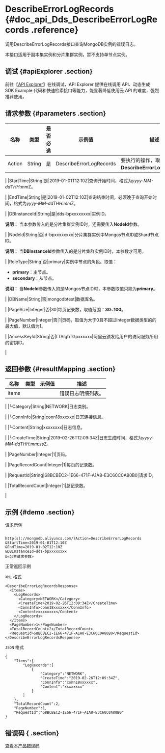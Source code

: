 # DescribeErrorLogRecords {#doc_api_Dds_DescribeErrorLogRecords .reference}

调用DescribeErrorLogRecords接口查询MongoDB实例的错误日志。

本接口适用于副本集实例和分片集群实例，暂不支持单节点实例。

## 调试 {#apiExplorer .section}

前往【[API Explorer](https://api.aliyun.com/#product=Dds&api=DescribeErrorLogRecords)】在线调试，API Explorer 提供在线调用 API、动态生成 SDK Example 代码和快速检索接口等能力，能显著降低使用云 API 的难度，强烈推荐使用。

## 请求参数 {#parameters .section}

|名称|类型|是否必选|示例值|描述|
|--|--|----|---|--|
|Action|String|是|DescribeErrorLogRecords|要执行的操作，取值：**DescribeErrorLogRecords**。

 |
|StartTime|String|是|2019-01-01T12:10Z|查询开始时间，格式为*yyyy-MM-dd*T*HH:mm*Z。

 |
|EndTime|String|是|2019-01-02T12:10Z|查询结束时间，必须晚于查询开始时间，格式为*yyyy-MM-dd*T*HH:mm*Z。

 |
|DBInstanceId|String|是|dds-bpxxxxxxxx|实例ID。

 **说明：** 当本参数传入的是分片集群实例ID时，还需要传入**NodeId**参数。

 |
|NodeId|String|否|d-bpxxxxxxxx|分片集群实例中Mongos节点ID或Shard节点ID。

 **说明：** 当**DBInstanceId**参数传入的是分片集群实例ID时，本参数才可用。

 |
|RoleType|String|否|primary|实例中节点的角色。取值：

 -   **primary**：主节点。
-   **secondary**：从节点。

 **说明：** 当**NodeId**参数传入的是Mongos节点ID时，本参数取值只能为**primary**。

 |
|DBName|String|否|mongodbtest|数据库名。

 |
|PageSize|Integer|否|30|每页记录数，取值范围：**30**~**100**。

 |
|PageNumber|Integer|否|1|页码，取值为大于0且不超过Integer数据类型的的最大值，默认值为**1**。

 |
|AccessKeyId|String|否|LTAIgbTGpxxxxxx|阿里云颁发给用户的访问服务所用的密钥ID。

 |

## 返回参数 {#resultMapping .section}

|名称|类型|示例值|描述|
|--|--|---|--|
|Items| | |错误日志明细列表。

 |
|└Category|String|NETWORK|日志类别。

 |
|└ConnInfo|String|conn18xxxxxx|日志连接信息。

 |
|└Content|String|xxxxxxxx|日志信息。

 |
|└CreateTime|String|2019-02-26T12:09:34Z|日志生成时间，格式为*yyyy-MM-dd*T*HH:mm:ss*Z。

 |
|PageNumber|Integer|1|页码。

 |
|PageRecordCount|Integer|1|每页的记录数。

 |
|RequestId|String|68BCBEC2-1E66-471F-A1A8-E3C60C0A80B0|请求ID。

 |
|TotalRecordCount|Integer|1|总记录数。

 |

## 示例 {#demo .section}

请求示例

``` {#request_demo}

http(s)://mongodb.aliyuncs.com/?Action=DescribeErrorLogRecords
&StartTime=2019-01-01T12:10Z
&EndTime=2019-01-02T12:10Z
&DBInstanceId=dds-bpxxxxxxxx
&<公共请求参数>

```

正常返回示例

`XML` 格式

``` {#xml_return_success_demo}
<DescribeErrorLogRecordsResponse>
  <Items>
    <LogRecords>
      <Category>NETWORK</Category>
      <CreateTime>2019-02-26T12:09:34Z</CreateTime>
      <ConnInfo>conn18xxxxxx</ConnInfo>
      <Content>xxxxxxxx</Content>
    </LogRecords>
  </Items>
  <PageNumber>1</PageNumber>
  <TotalRecordCount>2</TotalRecordCount>
  <RequestId>68BCBEC2-1E66-471F-A1A8-E3C60C0A80B0</RequestId>
</DescribeErrorLogRecordsResponse>

```

`JSON` 格式

``` {#json_return_success_demo}
{
	"Items":{
		"LogRecords":[
			{
				"Category":"NETWORK",
				"CreateTime":"2019-02-26T12:09:34Z",
				"ConnInfo":"conn18xxxxxx",
				"Content":"xxxxxxxx"
			}
		]
	},
	"TotalRecordCount":2,
	"PageNumber":1,
	"RequestId":"68BCBEC2-1E66-471F-A1A8-E3C60C0A80B0"
}
```

## 错误码 { .section}

[查看本产品错误码](https://error-center.aliyun.com/status/product/Dds)

